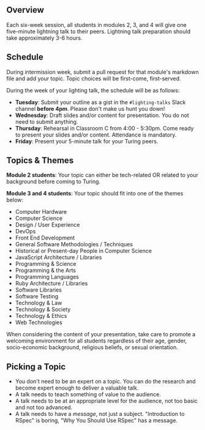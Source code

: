 ## Overview

Each six-week session, all students in modules 2, 3, and 4 will give one five-minute lightning talk to their peers. Lightning talk preparation should take approximately 3-6 hours. 

## Schedule

During intermission week, submit a pull request for that module's markdown file and add your topic. Topic choices will be first-come, first-served. 

During the week of your lighting talk, the schedule will be as follows:

* **Tuesday**: Submit your outline as a gist in the `#lighting-talks` Slack channel **before 4pm**. Please don't make us hunt you down!
* **Wednesday**: Draft slides and/or content for presentation. You do not need to submit anything.
* **Thursday**: Rehearsal in Classroom C from 4:00 - 5:30pm. Come ready to present your slides and/or content. Attendance is mandatory.
* **Friday**: Present your 5-minute talk for your Turing peers. 

## Topics & Themes

**Module 2 students**: Your topic can either be tech-related OR related to your background before coming to Turing.

**Module 3 and 4 students**: Your topic should fit into one of the themes below:

* Computer Hardware
* Computer Science
* Design / User Experience
* DevOps
* Front End Development
* General Software Methodologies / Techniques
* Historical or Present-day People in Computer Science
* JavaScript Architecture / Libraries
* Programming & Science
* Programming & the Arts
* Programming Languages
* Ruby Architecture / Libraries
* Software Libraries
* Software Testing
* Technology & Law
* Technology & Society
* Technology & Ethics
* Web Technologies

When considering the content of your presentation, take care to promote a welcoming environment for all students regardless of their age, gender, socio-economic background, religious beliefs, or sexual orientation. 

## Picking a Topic

* You don't need to be an expert on a topic. You can do the research and become expert enough to deliver a valuable talk.
* A talk needs to teach something of value to the audience.
* A talk needs to be at an appropriate level for the audience, not too basic and not too advanced.
* A talk needs to have a *message*, not just a subject. "Introduction to RSpec" is boring, "Why You Should Use RSpec" has a message.
